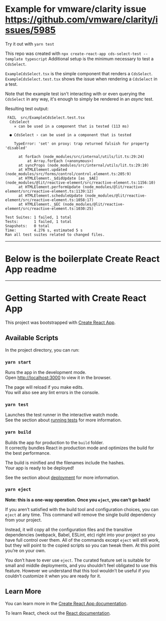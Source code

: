 # Example for vmware/clarity issue https://github.com/vmware/clarity/issues/5985

Try it out with `yarn test`

This repo was created with `npx create-react-app cds-select-test --template typescript`
Additional setup is the minimum necessary to test a `CdsSelect`.

`ExampleCdsSelect.tsx` is the simple component that renders a `CdsSelect`.
`ExampleCdsSelect.test.tsx` shows the issue when rendering a `CdsSelect` in a test.

Note that the example test isn't interacting with or even querying the `CdsSelect` in any way, it's enough to simply be rendered in an *async* test.

Resulting test output:

```
 FAIL  src/ExampleCdsSelect.test.tsx
  CdsSelect
    ✕ can be used in a component that is tested (113 ms)

  ● CdsSelect › can be used in a component that is tested

    TypeError: 'set' on proxy: trap returned falsish for property 'disabled'

      at forEach (node_modules/src/internal/utils/lit.ts:29:24)
          at Array.forEach (<anonymous>)
      at syncProps (node_modules/src/internal/utils/lit.ts:29:10)
      at HTMLElement.updated (node_modules/src/forms/control/control.element.ts:205:9)
      at HTMLElement._$didUpdate [as _$AE] (node_modules/@lit/reactive-element/src/reactive-element.ts:1156:10)
      at HTMLElement.performUpdate (node_modules/@lit/reactive-element/src/reactive-element.ts:1139:12)
      at HTMLElement.scheduleUpdate (node_modules/@lit/reactive-element/src/reactive-element.ts:1058:17)
      at HTMLElement._$EC (node_modules/@lit/reactive-element/src/reactive-element.ts:1030:25)

Test Suites: 1 failed, 1 total
Tests:       1 failed, 1 total
Snapshots:   0 total
Time:        4.276 s, estimated 5 s
Ran all test suites related to changed files.
```



-----
# Below is the boilerplate Create React App readme
-----


# Getting Started with Create React App

This project was bootstrapped with [Create React App](https://github.com/facebook/create-react-app).

## Available Scripts

In the project directory, you can run:

### `yarn start`

Runs the app in the development mode.\
Open [http://localhost:3000](http://localhost:3000) to view it in the browser.

The page will reload if you make edits.\
You will also see any lint errors in the console.

### `yarn test`

Launches the test runner in the interactive watch mode.\
See the section about [running tests](https://facebook.github.io/create-react-app/docs/running-tests) for more information.

### `yarn build`

Builds the app for production to the `build` folder.\
It correctly bundles React in production mode and optimizes the build for the best performance.

The build is minified and the filenames include the hashes.\
Your app is ready to be deployed!

See the section about [deployment](https://facebook.github.io/create-react-app/docs/deployment) for more information.

### `yarn eject`

**Note: this is a one-way operation. Once you `eject`, you can’t go back!**

If you aren’t satisfied with the build tool and configuration choices, you can `eject` at any time. This command will remove the single build dependency from your project.

Instead, it will copy all the configuration files and the transitive dependencies (webpack, Babel, ESLint, etc) right into your project so you have full control over them. All of the commands except `eject` will still work, but they will point to the copied scripts so you can tweak them. At this point you’re on your own.

You don’t have to ever use `eject`. The curated feature set is suitable for small and middle deployments, and you shouldn’t feel obligated to use this feature. However we understand that this tool wouldn’t be useful if you couldn’t customize it when you are ready for it.

## Learn More

You can learn more in the [Create React App documentation](https://facebook.github.io/create-react-app/docs/getting-started).

To learn React, check out the [React documentation](https://reactjs.org/).
